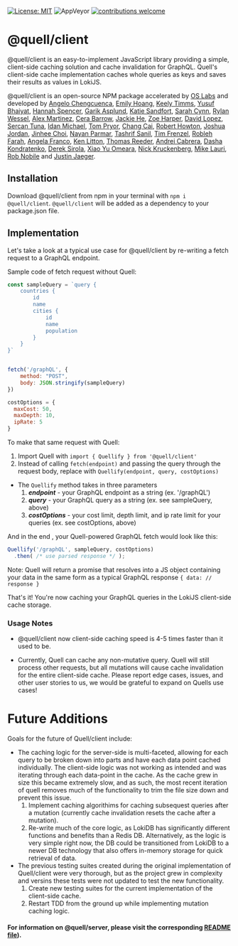 
[![License: MIT](https://img.shields.io/badge/License-MIT-yellow.svg)](https://github.com/open-source-labs/Quell/blob/master/LICENSE)
![AppVeyor](https://img.shields.io/badge/version-5.0.0-blue.svg)
[![contributions welcome](https://img.shields.io/badge/contributions-welcome-brightgreen.svg?style=flat)](https://github.com/open-source-labs/Quell/issues)

# @quell/client

@quell/client is an easy-to-implement JavaScript library providing a simple, client-side caching solution and cache invalidation for GraphQL. Quell's client-side cache implementation caches whole queries as keys and saves their results as values in LokiJS. 

@quell/client is an open-source NPM package accelerated by [OS Labs](https://github.com/open-source-labs) and developed by [Angelo Chengcuenca](https://github.com/amchengcuenca), [Emily Hoang](https://github.com/emilythoang), [Keely Timms](https://github.com/keelyt), [Yusuf Bhaiyat](https://github.com/yusuf-bha), [Hannah Spencer](https://github.com/Hannahspen), [Garik Asplund](https://github.com/garikAsplund), [Katie Sandfort](https://github.com/katiesandfort), [Sarah Cynn](https://github.com/cynnsarah), [Rylan Wessel](https://github.com/XpIose), [Alex Martinez](https://github.com/alexmartinez123), [Cera Barrow](https://github.com/cerab), [Jackie He](https://github.com/Jckhe), [Zoe Harper](https://github.com/ContraireZoe), [David Lopez](https://github.com/DavidMPLopez), [Sercan Tuna](https://github.com/srcntuna), [Idan Michael](https://github.com/IdanMichael), [Tom Pryor](https://github.com/Turmbeoz), [Chang Cai](https://github.com/ccai89), [Robert Howton](https://github.com/roberthowton), [Joshua Jordan](https://github.com/jjordan-90), [Jinhee Choi](https://github.com/jcroadmovie), [Nayan Parmar](https://github.com/nparmar1), [Tashrif Sanil](https://github.com/tashrifsanil), [Tim Frenzel](https://github.com/TimFrenzel), [Robleh Farah](https://github.com/farahrobleh), [Angela Franco](https://github.com/ajfranco18), [Ken Litton](https://github.com/kenlitton), [Thomas Reeder](https://github.com/nomtomnom), [Andrei Cabrera](https://github.com/Andreicabrerao), [Dasha Kondratenko](https://github.com/dasha-k), [Derek Sirola](https://github.com/dsirola1), [Xiao Yu Omeara](https://github.com/xyomeara), [Nick Kruckenberg](https://github.com/kruckenberg), [Mike Lauri](https://github.com/MichaelLauri), [Rob Nobile](https://github.com/RobNobile) and [Justin Jaeger](https://github.com/justinjaeger).

## Installation

Download @quell/client from npm in your terminal with `npm i @quell/client`.
`@quell/client` will be added as a dependency to your package.json file.

## Implementation

Let's take a look at a typical use case for @quell/client by re-writing a fetch request to a GraphQL endpoint.

Sample code of fetch request without Quell:

```javascript
const sampleQuery = `query {
    countries {
        id
        name
        cities {
            id
            name
            population
        }
    }
}`


fetch('/graphQL', {
    method: "POST",
    body: JSON.stringify(sampleQuery)
})

costOptions = {
  maxCost: 50,
  maxDepth: 10,
  ipRate: 5 
}
```

To make that same request with Quell:

1. Import Quell with `import { Quellify } from '@quell/client'`
2. Instead of calling `fetch(endpoint)` and passing the query through the request body, replace with `Quellify(endpoint, query, costOptions)`

- The `Quellify` method takes in three parameters
  1. **_endpoint_** - your GraphQL endpoint as a string (ex. '/graphQL')
  2. **_query_** - your GraphQL query as a string (ex. see sampleQuery, above)
  3. **_costOptions_** - your cost limit, depth limit, and ip rate limit for your queries (ex. see costOptions, above)


And in the end , your Quell-powered GraphQL fetch would look like this:

```javascript
Quellify('/graphQL', sampleQuery, costOptions)
  .then( /* use parsed response */ );
```

Note: Quell will return a promise that resolves into a JS object containing your data in the same form as a typical GraphQL response `{ data: // response }`

That's it! You're now caching your GraphQL queries in the LokiJS client-side cache storage.

### Usage Notes

- @quell/client now client-side caching speed is 4-5 times faster than it used to be.

- Currently, Quell can cache any non-mutative query. Quell will still process other requests, but all mutations will cause cache invalidation for the entire client-side cache. Please report edge cases, issues, and other user stories to us, we would be grateful to expand on Quells use cases! 

# Future Additions
Goals for the future of Quell/client include:
  - The caching logic for the server-side is multi-faceted, allowing for each query to be broken down into parts and have each data point cached individually. The client-side logic was not working as intended and was iterating through each data-point in the cache. As the cache grew in size this became extremely slow, and as such, the most recent iteration of quell removes much of the functionality to trim the file size down and prevent this issue. 
    1) Implement caching algorithims for caching subsequest queries after a mutation (currently cache invalidation resets the cache after a mutation).
    2) Re-write much of the core logic, as LokiDB has significantly different functions and benefits than a Redis DB. Alternatively, as the logic is very simple right now, the DB could be transitioned from LokiDB to a newer DB technology that also offers in-memory storage for quick retrieval of data. 
  - The previous testing suites created during the original implementation of Quell/client were very thorough, but as the project grew in complexity and versins these tests were not updated to test the new functionality. 
    1) Create new testing suites for the current implementation of the client-side cache.
    2) Restart TDD from the ground up while implementing mutation caching logic. 

#### For information on @quell/server, please visit the corresponding [README file](../quell-server/README.md)).
